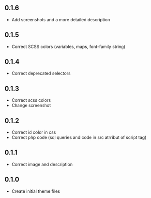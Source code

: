 
## 0.1.6
* Add screenshots and a more detailed description

## 0.1.5
* Correct SCSS colors (variables, maps, font-family string)

## 0.1.4
* Correct deprecated selectors

## 0.1.3
* Correct scss colors
* Change screenshot

## 0.1.2
* Correct id color in css
* Correct php code (sql queries and code in src atrribut of script tag)

## 0.1.1
* Correct image and description

## 0.1.0
* Create initial theme files
